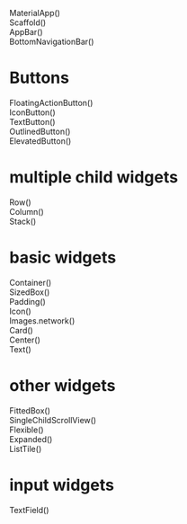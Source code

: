 
MaterialApp()<br>
Scaffold()<br>
AppBar()<br>
BottomNavigationBar()<br>

# Buttons<br>
FloatingActionButton()<br>
IconButton()<br>
TextButton()<br>
OutlinedButton()<br>
ElevatedButton()<br>

# multiple child widgets<br>
Row()<br>
Column()<br>
Stack()<br>

# basic widgets<br>
Container()<br>
SizedBox()<br>
Padding()<br>
Icon()<br>
Images.network()<br>
Card()<br>
Center()<br>
Text()<br>

# other widgets<br>
FittedBox()<br>
SingleChildScrollView()<br>
Flexible()<br>
Expanded()<br>
ListTile()<br>


# input widgets<br>
TextField()<br>

